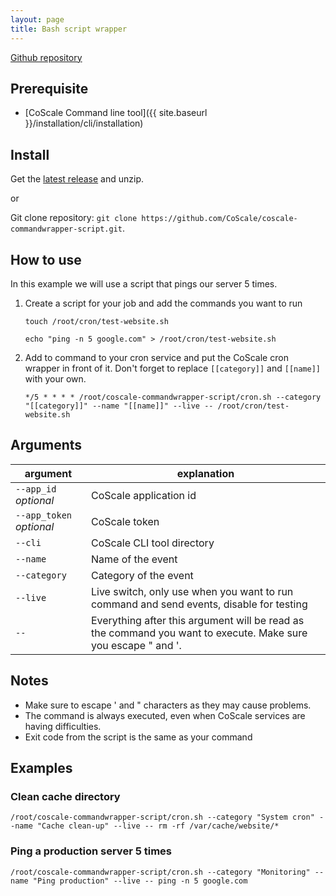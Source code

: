 ```yaml
---
layout: page
title: Bash script wrapper
---
```


<a href="https://github.com/CoScale/coscale-commandwrapper-script" target="_blank" class="btn btn-large btn-info"><i class="fa fa-3x fa-fw fa-github-square"></i> Github repository</a>

## Prerequisite
* [CoScale Command line tool]({{ site.baseurl }}/installation/cli/installation)

## Install

Get the <a target="_blank" href="https://github.com/CoScale/coscale-commandwrapper-script" class="js-github-release">latest release</a> and unzip.

or

Git clone repository:
`git clone https://github.com/CoScale/coscale-commandwrapper-script.git`.

## How to use

In this example we will use a script that pings our server 5 times.

1. Create a script for your job and add the commands you want to run

    `touch /root/cron/test-website.sh`

    `echo "ping -n 5 google.com" > /root/cron/test-website.sh`

2. Add to command to your cron service and put the CoScale cron wrapper in front of it. Don't forget to replace `[[category]]` and `[[name]]` with your own.

    `*/5 * * * * /root/coscale-commandwrapper-script/cron.sh --category "[[category]]" --name "[[name]]" --live -- /root/cron/test-website.sh`

## Arguments

argument | explanation
-------- | -----------
`--app_id` *optional*       | CoScale application id
`--app_token` *optional*    | CoScale token
`--cli`                     | CoScale CLI tool directory
`--name`                    | Name of the event
`--category`                | Category of the event
`--live`                    | Live switch, only use when you want to run command and send events, disable for testing
`--`                        | Everything after this argument will be read as the command you want to execute. Make sure you escape " and '.

## Notes
* Make sure to escape ' and " characters as they may cause problems.
* The command is always executed, even when CoScale services are having difficulties.
* Exit code from the script is the same as your command

## Examples

### Clean cache directory
`/root/coscale-commandwrapper-script/cron.sh --category "System cron" --name "Cache clean-up" --live -- rm -rf /var/cache/website/*`

### Ping a production server 5 times
`/root/coscale-commandwrapper-script/cron.sh --category "Monitoring" --name "Ping production" --live -- ping -n 5 google.com`
